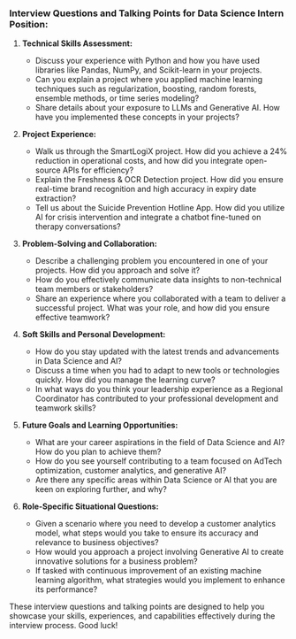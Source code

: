 ### Interview Questions and Talking Points for Data Science Intern Position:

1. **Technical Skills Assessment:**
   - Discuss your experience with Python and how you have used libraries like Pandas, NumPy, and Scikit-learn in your projects.
   - Can you explain a project where you applied machine learning techniques such as regularization, boosting, random forests, ensemble methods, or time series modeling?
   - Share details about your exposure to LLMs and Generative AI. How have you implemented these concepts in your projects?

2. **Project Experience:**
   - Walk us through the SmartLogiX project. How did you achieve a 24% reduction in operational costs, and how did you integrate open-source APIs for efficiency?
   - Explain the Freshness & OCR Detection project. How did you ensure real-time brand recognition and high accuracy in expiry date extraction?
   - Tell us about the Suicide Prevention Hotline App. How did you utilize AI for crisis intervention and integrate a chatbot fine-tuned on therapy conversations?

3. **Problem-Solving and Collaboration:**
   - Describe a challenging problem you encountered in one of your projects. How did you approach and solve it?
   - How do you effectively communicate data insights to non-technical team members or stakeholders?
   - Share an experience where you collaborated with a team to deliver a successful project. What was your role, and how did you ensure effective teamwork?

4. **Soft Skills and Personal Development:**
   - How do you stay updated with the latest trends and advancements in Data Science and AI?
   - Discuss a time when you had to adapt to new tools or technologies quickly. How did you manage the learning curve?
   - In what ways do you think your leadership experience as a Regional Coordinator has contributed to your professional development and teamwork skills?

5. **Future Goals and Learning Opportunities:**
   - What are your career aspirations in the field of Data Science and AI? How do you plan to achieve them?
   - How do you see yourself contributing to a team focused on AdTech optimization, customer analytics, and generative AI?
   - Are there any specific areas within Data Science or AI that you are keen on exploring further, and why?

6. **Role-Specific Situational Questions:**
   - Given a scenario where you need to develop a customer analytics model, what steps would you take to ensure its accuracy and relevance to business objectives?
   - How would you approach a project involving Generative AI to create innovative solutions for a business problem?
   - If tasked with continuous improvement of an existing machine learning algorithm, what strategies would you implement to enhance its performance?

These interview questions and talking points are designed to help you showcase your skills, experiences, and capabilities effectively during the interview process. Good luck!
